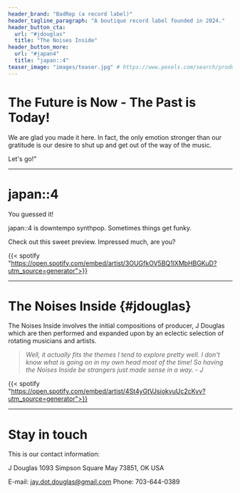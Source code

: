 ```yaml
---
header_brand: "BadRep (a record label)"
header_tagline_paragraph: "A boutique record label founded in 2024."
header_button_cta:
  url: "#jdouglas"
  title: "The Noises Inside"
header_button_more:
  url: "#japan4"
  title: "japan::4"
teaser_image: "images/teaser.jpg" # https://www.pexels.com/search/product%20testing/
---
```


# The Future is Now - The Past is Today!

We are glad you made it here. In fact, the only emotion stronger than our gratitude is our desire to shut up and get out of the way of the music.

Let's go!"

---

# japan::4 

You guessed it! 

japan::4 is downtempo synthpop. Sometimes things get funky.

Check out this sweet preview. Impressed much, are you?

{{< spotify "https://open.spotify.com/embed/artist/3OUGfkOV5BQ1lXMbHBGKuD?utm_source=generator">}}

---

# The Noises Inside {#jdouglas}

The Noises Inside involves the initial compositions of producer, J Douglas which are then performed and expanded upon by an eclectic selection of rotating musicians and artists. 

> _Well, it actually fits the themes I tend to explore pretty well. I don't know what is going on in my own head most of the time! So having the Noises Inside be strangers just made sense in a way. - *J*_

{{< spotify "https://open.spotify.com/embed/artist/4St4yGtVJsiokvuUc2cKvv?utm_source=generator">}}

---

# Stay in touch

This is our contact information:

J Douglas
1093 Simpson Square
May 73851, OK
USA

E-mail: jay.dot.douglas@gmail.com
Phone: 703-644-0389
